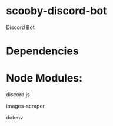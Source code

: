 # scooby-discord-bot
Discord Bot

# Dependencies 

# Node Modules:

  discord.js

  images-scraper
  
  dotenv
